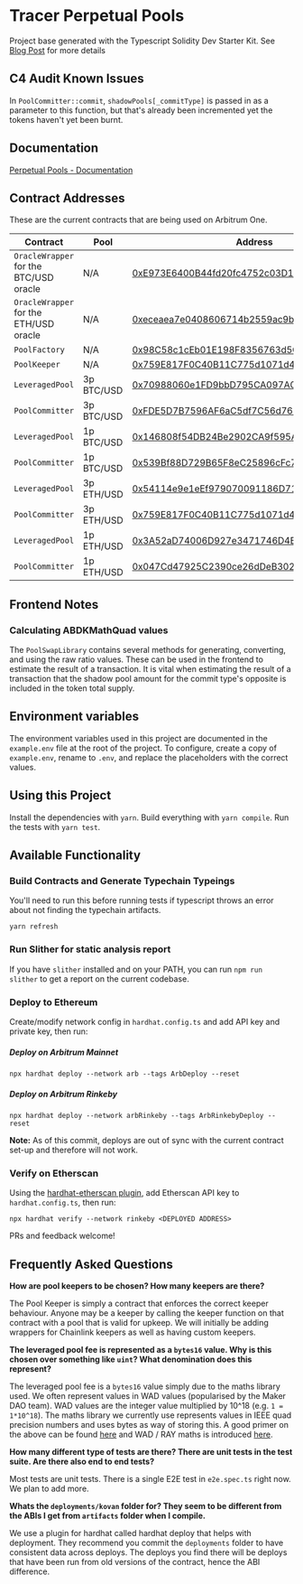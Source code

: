 # Tracer Perpetual Pools
Project base generated with the Typescript Solidity Dev Starter Kit. See [Blog Post](https://medium.com/@rahulsethuram/the-new-solidity-dev-stack-buidler-ethers-waffle-typescript-tutorial-f07917de48ae) for more details

## C4 Audit Known Issues
In `PoolCommitter::commit`, `shadowPools[_commitType]` is passed in as a parameter to this function, but that's already been incremented yet the tokens haven't yet been burnt.

## Documentation
[Perpetual Pools - Documentation](https://tracerdao.notion.site/Perpetual-Pools-Documentation-ee935f325a9a448d9ed44e333dff0e74)

## Contract Addresses

These are the current contracts that are being used on Arbitrum One.

| Contract | Pool | Address |
| -------- | -------- | ------- |
| `OracleWrapper` for the BTC/USD oracle | N/A | [0xE973E6400B44fd20fc4752c03D112274A1374bA0](https://arbiscan.io/address/0xE973E6400B44fd20fc4752c03D112274A1374bA0) |
| `OracleWrapper` for the ETH/USD oracle | N/A | [0xeceaea7e0408606714b2559ac9b1d3d51a327afe](https://arbiscan.io/address/0xeceaea7e0408606714b2559ac9b1d3d51a327afe) |
| `PoolFactory` | N/A | [0x98C58c1cEb01E198F8356763d5CbA8EB7b11e4E2](https://arbiscan.io/address/0x98C58c1cEb01E198F8356763d5CbA8EB7b11e4E2) |
| `PoolKeeper` | N/A | [0x759E817F0C40B11C775d1071d466B5ff5c6ce28e](https://arbiscan.io/address/0x759E817F0C40B11C775d1071d466B5ff5c6ce28e) |
| `LeveragedPool` | 3p BTC/USD | [0x70988060e1FD9bbD795CA097A09eA1539896Ff5D](https://arbiscan.io/address/0x70988060e1FD9bbD795CA097A09eA1539896Ff5D) |
| `PoolCommitter` | 3p BTC/USD | [0xFDE5D7B7596AF6aC5df7C56d76E14518A9F578dF](https://arbiscan.io/address/0xFDE5D7B7596AF6aC5df7C56d76E14518A9F578dF) |
| `LeveragedPool` | 1p BTC/USD | [0x146808f54DB24Be2902CA9f595AD8f27f56B2E76](https://arbiscan.io/address/0x146808f54DB24Be2902CA9f595AD8f27f56B2E76) |
| `PoolCommitter` | 1p BTC/USD | [0x539Bf88D729B65F8eC25896cFc7a5f44bbf1816b](https://arbiscan.io/address/0x539Bf88D729B65F8eC25896cFc7a5f44bbf1816b) |
| `LeveragedPool` | 3p ETH/USD | [0x54114e9e1eEf979070091186D7102805819e916B](https://arbiscan.io/address/0x54114e9e1eEf979070091186D7102805819e916B) |
| `PoolCommitter` | 3p ETH/USD | [0x759E817F0C40B11C775d1071d466B5ff5c6ce28e](https://arbiscan.io/address/0x759E817F0C40B11C775d1071d466B5ff5c6ce28e) |
| `LeveragedPool` | 1p ETH/USD | [0x3A52aD74006D927e3471746D4EAC73c9366974Ee](https://arbiscan.io/address/0x3A52aD74006D927e3471746D4EAC73c9366974Ee) |
| `PoolCommitter` | 1p ETH/USD | [0x047Cd47925C2390ce26dDeB302b8b165d246d450](https://arbiscan.io/address/0x047Cd47925C2390ce26dDeB302b8b165d246d450) |

## Frontend Notes
### Calculating ABDKMathQuad values
The `PoolSwapLibrary` contains several methods for generating, converting, and using the raw ratio values. These can be used in the frontend to estimate the result of a transaction. It is vital when estimating the result of a transaction that the shadow pool amount for the commit type's opposite is included in the token total supply.

## Environment variables
The environment variables used in this project are documented in the `example.env` file at the root of the project. To configure, create a copy of `example.env`, rename to `.env`, and replace the placeholders with the correct values. 

## Using this Project

Install the dependencies with `yarn`. 
Build everything with `yarn compile`. 
Run the tests with `yarn test`.

## Available Functionality

### Build Contracts and Generate Typechain Typeings
You'll need to run this before running tests if typescript throws an error about not finding the typechain artifacts.

`yarn refresh`

### Run Slither for static analysis report
If you have `slither` installed and on your PATH, you can run `npm run slither` to get a report on the current codebase.

 
### Deploy to Ethereum

Create/modify network config in `hardhat.config.ts` and add API key and private key, then run:

##### Deploy on Arbitrum Mainnet
`npx hardhat deploy --network arb --tags ArbDeploy --reset`

##### Deploy on Arbitrum Rinkeby
`npx hardhat deploy --network arbRinkeby --tags ArbRinkebyDeploy --reset`

**Note:** As of this commit, deploys are out of sync with the current contract set-up and therefore will not work.

### Verify on Etherscan

Using the [hardhat-etherscan plugin](https://hardhat.org/plugins/nomiclabs-hardhat-etherscan.html), add Etherscan API key to `hardhat.config.ts`, then run:

`npx hardhat verify --network rinkeby <DEPLOYED ADDRESS>`

PRs and feedback welcome!

## Frequently Asked Questions

**How are pool keepers to be chosen? How many keepers are there?** 

The Pool Keeper is simply a contract that enforces the correct keeper behaviour. Anyone may be a keeper by calling the keeper function on that contract with a pool that is valid for upkeep. We will initially be adding wrappers for Chainlink keepers as well as having custom keepers.

**The leveraged pool fee is represented as a `bytes16` value. Why is this chosen over something like `uint`? What denomination does this represent?**

The leveraged pool fee is a `bytes16` value simply due to the maths library used. We often represent values in WAD values (popularised by the Maker DAO team). WAD values are the integer value multiplied by 10^18 (e.g. `1 = 1*10^18`). The maths library we currently use represents values in IEEE quad precision numbers and uses bytes as way of storing this. A good primer on the above can be found [here](https://medium.com/coinmonks/math-in-solidity-part-1-numbers-384c8377f26d) and WAD / RAY maths is introduced [here](https://docs.makerdao.com/other-documentation/system-glossary).

**How many different type of tests are there? There are unit tests in the test suite. Are there also end to end tests?**

Most tests are unit tests. There is a single E2E test in `e2e.spec.ts` right now. We plan to add more.

**Whats the `deployments/kovan` folder for? They seem to be different from the ABIs I get from `artifacts` folder when I compile.**

We use a plugin for hardhat called hardhat deploy that helps with deployment. They recommend you commit the `deployments` folder to have consistent data across deploys. The deploys you find there will be deploys that have been run from old versions of the contract, hence the ABI difference.
